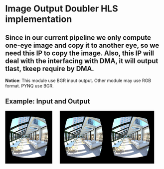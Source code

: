 # Image Output Doubler HLS implementation

## Since in our current pipeline we only compute one-eye image and copy it to another eye, so we need this IP to copy the image. Also, this IP will deal with the interfacing with DMA, it will output tlast, tkeep require by DMA.

**Notice**: This module use BGR input output. Other module may use RGB format. PYNQ use BGR.

## Example: Input and Output
<p float="left">
  <img src="images/middle_perspective_image_len_correction.png" alt="Input Image" style="width: 30%; margin-right: 20px;" />
  <img src="images/doubled_image.png" alt="Output Image" style="width: 60%;" />
</p>
